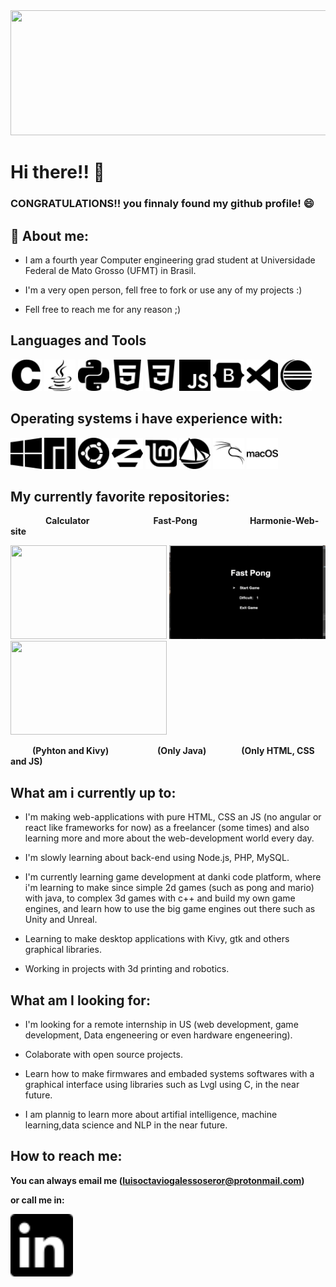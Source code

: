 <img src="githubProfile.gif" width="800" height="200">

# Hi there!! 👋

 ### CONGRATULATIONS!! you finnaly found my github profile! 😄


## :book: About me:

* I am a fourth year Computer engineering grad student at Universidade Federal de Mato Grosso (UFMT) in Brasil.

* I'm a very open person, fell free to fork or use any of my projects :)

* Fell free to reach me for any reason ;)

## Languages and Tools 
<p float="left"> 

<img src="icons/c.svg" width="50" height="50">

<img src="icons/java.svg" width="50" height="50">

<img src="icons/python.svg" width="50" height="50">

<img src="icons/html5.svg" width="50" height="50">

<img src="icons/css3.svg" width="50" height="50">

<img src="icons/javascript.svg" width="50" height="50">

<img src="icons/bootstrap.svg" width="50" height="50">

<img src="icons/visualstudiocode.svg" width="50" height="50">

<img src="icons/eclipseide.svg" width="50" height="50">

</p>


## Operating systems i have experience with: 

<p float="left">

<img src="icons/windows.svg" width="50" height="50">

<img src="icons/manjaro.svg" width="50" height="50">

<img src="icons/ubuntu.svg" width="50" height="50">

<img src="icons/zorin.svg" width="50" height="50">

<img src="icons/linuxmint.svg" width="50" height="50">

<img src="icons/solus.svg" width="50" height="50">

<img src="icons/kalilinux.svg" width="50" height="50">

<img src="icons/macos.svg" width="50" height="50">

<p>

## My currently favorite repositories:

&emsp;&emsp;&emsp;&emsp;**Calculator** &emsp;&emsp;&emsp;&emsp;&emsp;&emsp;&emsp;**Fast-Pong**&emsp;&emsp;&emsp;&emsp;&emsp;&emsp;**Harmonie-Web-site**

<p float="left">

<img src="calculator.gif" width="250" height="150"> 

<img src="Fast-Pong.gif" width="250" height="150">

<img src="harmonie6.gif" width="250" height="150">

<p>


&emsp;&emsp;&ensp;**(Pyhton and Kivy)** &emsp;&emsp;&emsp;&emsp;&emsp;&nbsp;**(Only Java)**&emsp;&emsp;&emsp;&emsp;**(Only HTML, CSS and JS)**

## What am i currently up to:

* I'm making web-applications with pure HTML, CSS an JS (no angular or react like frameworks for now) as a freelancer (some times) and also learning more and more about the web-development world every day.

* I'm slowly learning about back-end using Node.js, PHP, MySQL.

* I'm currently learning game development at danki code platform, where i'm learning to make since simple 2d games (such as pong and mario) with java, to complex 3d games with c++ and build my own game engines, and learn how to use the big game engines out there such as Unity and Unreal.

* Learning to make desktop applications with Kivy, gtk and others graphical libraries.

* Working in projects with 3d printing and robotics.

## What am I looking for:

* I'm looking for a remote internship in US (web development, game development, Data engeneering or even hardware engeneering).

* Colaborate with open source projects.

* Learn how to make firmwares and embaded systems softwares with a graphical interface using libraries such as Lvgl using C, in the near future. 

* I am plannig to learn more about artifial intelligence, machine learning,data science and NLP in the near future.  

## How to reach me:

**You can always email me (luisoctaviogalessoseror@protonmail.com)**
<p>

**or call me in:**
<p>

[<img src="icons/linkedin.svg" width="100" height="100">](https://www.linkedin.com/in/luisoctaviogs/) 



<!--
**LuisOctavioGSeror/LuisOctavioGSeror** is a ✨ _special_ ✨ repository because its `README.md` (this file) appears on your GitHub profile.

Here are some ideas to get you started:

- 🔭 I’m currently working on ...
- 🌱 I’m currently learning ...
- 👯 I’m looking to collaborate on ...
- 🤔 I’m looking for help with ...
- 💬 Ask me about ...
- 📫 How to reach me: ...
- 😄 Pronouns: ...
- ⚡ Fun fact: ...
-->
